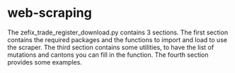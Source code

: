 # web-scraping
The zefix_trade_register_download.py contains 3 sections. 
The first section contains the required packages and the functions to import and load to use the scraper. 
The third section contains some utilities, to have the list of mutations and cantons you can fill in the function.
The fourth section provides some examples. 
